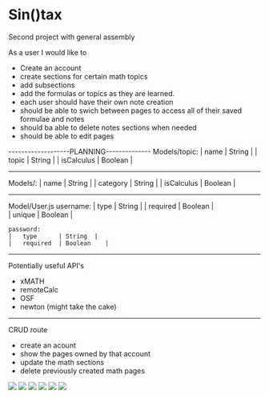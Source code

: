 # Sin()tax
Second project with general assembly 


As a user I would like to

- Create an account
- create sections for certain math topics
- add subsections
- add the formulas or topics as they are learned.
- each user should have their own note creation
- should be able to swich between pages to access all of their saved formulae and notes
- should ba able to delete notes sections when needed
- should be able to edit pages


-------------------PLANNING--------------
Models/topic:
|  name     |  String   |
|  topic  |  String   |
|  isCalculus     |  Boolean  |


----------------------------------------------
Models/:
|   name     | String   |
|   category  | String   |
|   isCalculus     | Boolean  |

----------------------------------------------

Model/User.js
    username:
    |    type      |  String  |
    |   required  |  Boolean   |  
    |   unique    |  Boolean    |
   
    password:
    |   type      | String  |
    |   required  | Boolean    |


---------------------------------------------------

Potentially useful API's
- xMATH
- remoteCalc
- OSF
- newton (might take the cake)

---------------------------------------------------

CRUD route
- create an acount
- show the pages owned by that account
- update the math sections
- delete previously created math pages

![](/wireframes/1.png)
![](/wireframes/2.png)
![](/wireframes/3.png)
![](/wireframes/4.png)
![](/wireframes/5.png)
![](/wireframes/Blank%20diagram.png)